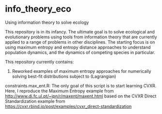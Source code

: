 # info_theory_eco
Using information theory to solve ecology

This repository is in its infancy. The ultimate goal is to solve ecological and evolutionary problems using tools from information theory that are currently applied to a range of problems in other disciplines. The starting focus is on using maximum entropy and entropy distance approaches to understand population dynamics, and the dynamics of competing species in particular. 

This repository currently contains:

1. Reworked examples of maximum entropy approaches for numerically solving best-fit distributions subject to (Lagrangian)
  
  constraints.max_ent.R: The only goal of this script is to start learning CVXR. Here, I reproduce the Maximum Entropy example from http://www.di.fc.ul.pt/~jpn/r/maxent/maxent.html based on the CVXR Direct Standardization example from https://cvxr.rbind.io/post/examples/cvxr_direct-standardization  
  
